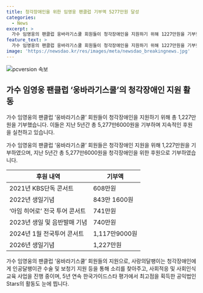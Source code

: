 ```yaml
---
title: 청각장애인을 위한 임영웅 팬클럽 기부액 5277만원 달성
categories:
  - News
excerpt: >
  가수 임영웅의 팬클럽 웅바라기스쿨 회원들이 청각장애인을 지원하기 위해 1227만원을 기부했다. 이로써 지금까지 총 5277만6000원의 후원을 통해 청각장애인을 돕고 있는데, 이번 기부금은 소리동행 지원사업에 사용될 예정이다. 사랑의달팽이 회장은 팬클럽에 깊은 감사를 표하며, 후원금이 청각장애인들의 경제적 어려움을 덜어주고 소리를 찾을 수 있도록 도와줄 것이라고 전했다. 사랑의달팽이는 청각장애인을 위해 인공달팽이관 수술 및 보청기 지원, 사회적응 지원 및 사회인식교육사업 등을 진행하고 있으며, 최고점을 획득한 공익법인으로 평가받고 있다.
feature_text: >
  가수 임영웅의 팬클럽 웅바라기스쿨 회원들이 청각장애인을 지원하기 위해 1227만원을 기부했다. 이로써 지금까지 총 5277만6000원의 후원을 통해 청각장애인을 돕고 있는데, 이번 기부금은 소리동행 지원사업에 사용될 예정이다. 사랑의달팽이 회장은 팬클럽에 깊은 감사를 표하며, 후원금이 청각장애인들의 경제적 어려움을 덜어주고 소리를 찾을 수 있도록 도와줄 것이라고 전했다. 사랑의달팽이는 청각장애인을 위해 인공달팽이관 수술 및 보청기 지원, 사회적응 지원 및 사회인식교육사업 등을 진행하고 있으며, 최고점을 획득한 공익법인으로 평가받고 있다.
image: 'https://newsdao.kr/res/images/meta/newsdao_breakingnews.jpg'
---
```


<p><img src="https://newsdao.kr/res/images/meta/newsdao_breakingnews.jpg" alt="pcversion 속보" /></p>

<h2 data-ke-size="size26">가수 임영웅 팬클럽 ‘웅바라기스쿨’의 청각장애인 지원 활동</h2>

<p>가수 임영웅의 팬클럽 ‘웅바라기스쿨’ 회원들이 청각장애인을 지원하기 위해 총 1,227만원을 기부했습니다. 이들은 지난 5년간 총 5,277만6000원을 기부하며 지속적인 후원을 실천하고 있습니다.</p>

<p data-ke-size="size16">가수 임영웅의 팬클럽 ‘웅바라기스쿨’ 회원들은 청각장애인 지원을 위해 1,227만원을 기부하였으며, 지난 5년간 총 5,277만6000원을 청각장애인을 위한 후원으로 기부하였습니다.</p>

<table>
    <thead>
        <tr>
            <th>후원 내역</th>
            <th>기부액</th>
        </tr>
    </thead>
    <tbody>
        <tr>
            <td>2021년 KBS단독 콘서트</td>
            <td>608만원</td>
        </tr>
        <tr>
            <td>2022년 생일기념</td>
            <td>843만 1600원</td>
        </tr>
        <tr>
            <td>‘아임 히어로’ 전국 투어 콘서트</td>
            <td>741만원</td>
        </tr>
        <tr>
            <td>2023년 생일 및 음반발매 기념</td>
            <td>740만원</td>
        </tr>
        <tr>
            <td>2024년 1월 전국투어 콘서트</td>
            <td>1,117만9000원</td>
        </tr>
        <tr>
            <td>2026년 생일기념</td>
            <td>1,227만원</td>
        </tr>
    </tbody>
</table>

<p data-ke-size="size16">가수 임영웅의 팬클럽 ‘웅바라기스쿨’ 회원들의 지원으로, 사랑의달팽이는 청각장애인에게 인공달팽이관 수술 및 보청기 지원 등을 통해 소리를 찾아주고, 사회적응 및 사회인식교육 사업을 진행 중이며, 5년 연속 한국가이드스타 평가에서 최고점을 획득한 공익법인 Stars의 활동도 눈에 띕니다.</p>

